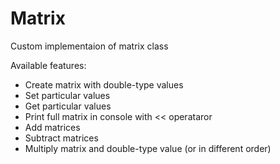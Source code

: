 # Matrix
Custom implementaion of matrix class

Available features:
  - Create matrix with double-type values
  - Set particular values
  - Get particular values
  - Print full matrix in console with << operataror
  - Add matrices
  - Subtract matrices
  - Multiply matrix and double-type value (or in different order)
